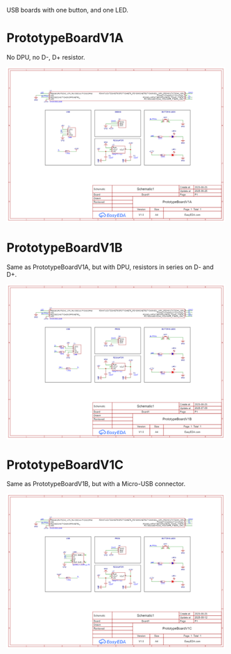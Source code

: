 USB boards with one button, and one LED.

# PrototypeBoardV1A
No DPU, no D-, D+ resistor.

![Schematic](PrototypeBoardV1A/PrototypeBoardV1A_Schematic.png)

# PrototypeBoardV1B
Same as PrototypeBoardV1A, but with DPU, resistors in series on D- and D+.

![Schematic](PrototypeBoardV1B/PrototypeBoardV1B_Schematic.png)

# PrototypeBoardV1C
Same as PrototypeBoardV1B, but with a Micro-USB connector.

![Schematic](PrototypeBoardV1C/PrototypeBoardV1C_Schematic.png)